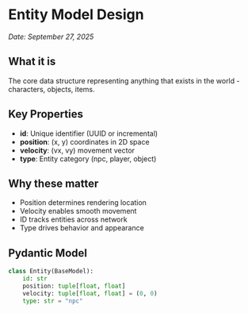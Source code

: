 # Entity Model Design
*Date: September 27, 2025*

## What it is
The core data structure representing anything that exists in the world - characters, objects, items.

## Key Properties
- **id**: Unique identifier (UUID or incremental)
- **position**: (x, y) coordinates in 2D space
- **velocity**: (vx, vy) movement vector
- **type**: Entity category (npc, player, object)

## Why these matter
- Position determines rendering location
- Velocity enables smooth movement
- ID tracks entities across network
- Type drives behavior and appearance

## Pydantic Model
```python
class Entity(BaseModel):
    id: str
    position: tuple[float, float]
    velocity: tuple[float, float] = (0, 0)
    type: str = "npc"
```